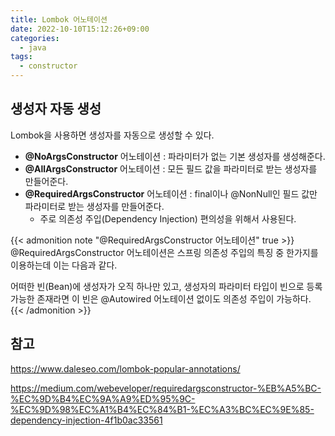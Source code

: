 ```yaml
---
title: Lombok 어노테이션
date: 2022-10-10T15:12:26+09:00
categories:
  - java
tags: 
  - constructor
---
```


## 생성자 자동 생성
Lombok을 사용하면 생성자를 자동으로 생성할 수 있다.

- **@NoArgsConstructor** 어노테이션 : 파라미터가 없는 기본 생성자를 생성해준다.
- **@AllArgsConstructor** 어노테이션 : 모든 필드 값을 파라미터로 받는 생성자를 만들어준다.
- **@RequiredArgsConstructor** 어노테이션 : final이나 @NonNull인 필드 값만 파라미터로 받는 생성자를 만들어준다.
  - 주로 의존성 주입(Dependency Injection) 편의성을 위해서 사용된다.

{{< admonition note "@RequiredArgsConstructor 어노테이션" true >}}
@RequiredArgsConstructor 어노테이션은 스프링 의존성 주입의 특징 중 한가지를 이용하는데 이는 다음과 같다.

어떠한 빈(Bean)에 생성자가 오직 하나만 있고, 생성자의 파라미터 타입이 빈으로 등록 가능한 존재라면 이 빈은 @Autowired 어노테이션 없이도 의존성 주입이 가능하다.
{{< /admonition >}}

## 참고
https://www.daleseo.com/lombok-popular-annotations/

https://medium.com/webeveloper/requiredargsconstructor-%EB%A5%BC-%EC%9D%B4%EC%9A%A9%ED%95%9C-%EC%9D%98%EC%A1%B4%EC%84%B1-%EC%A3%BC%EC%9E%85-dependency-injection-4f1b0ac33561

